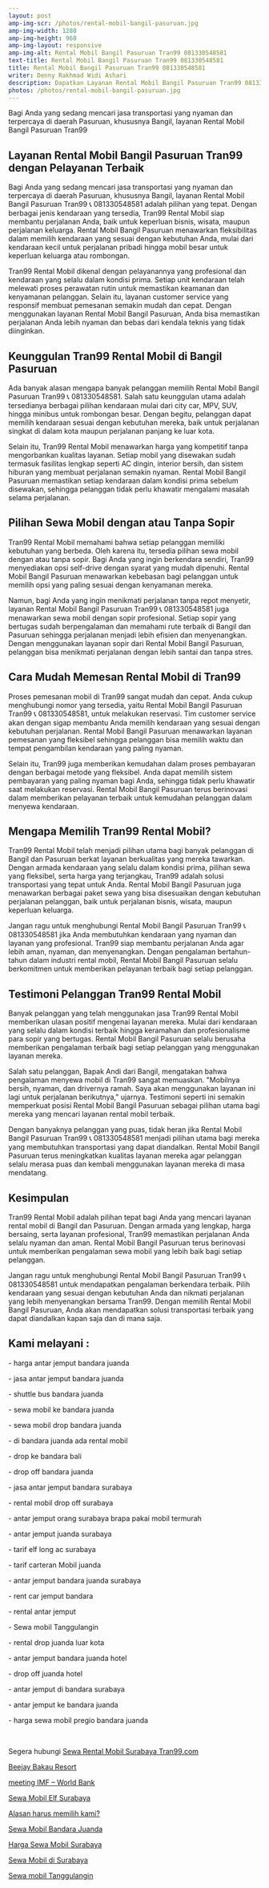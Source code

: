 ```yaml
---
layout: post
amp-img-scr: /photos/rental-mobil-bangil-pasuruan.jpg
amp-img-width: 1280
amp-img-height: 960
amp-img-layout: responsive
amp-img-alt: Rental Mobil Bangil Pasuruan Tran99 081330548581
text-title: Rental Mobil Bangil Pasuruan Tran99 081330548581
title: Rental Mobil Bangil Pasuruan Tran99 081330548581
writer: Denny Rakhmad Widi Ashari
description: Dapatkan Layanan Rental Mobil Bangil Pasuruan Tran99 081330548581 pilihan yang tepat
photos: /photos/rental-mobil-bangil-pasuruan.jpg
---
```

<p class="post">Bagi Anda yang sedang mencari jasa transportasi yang nyaman dan terpercaya di daerah Pasuruan, khususnya Bangil, layanan Rental Mobil Bangil Pasuruan Tran99</p>

<h2 class="post">Layanan Rental Mobil Bangil Pasuruan Tran99 dengan Pelayanan Terbaik</h2>
<p class="post">Bagi Anda yang sedang mencari jasa transportasi yang nyaman dan terpercaya di daerah Pasuruan, khususnya Bangil, layanan Rental Mobil Bangil Pasuruan Tran99 📞 081330548581 adalah pilihan yang tepat. Dengan berbagai jenis kendaraan yang tersedia, Tran99 Rental Mobil siap membantu perjalanan Anda, baik untuk keperluan bisnis, wisata, maupun perjalanan keluarga. Rental Mobil Bangil Pasuruan menawarkan fleksibilitas dalam memilih kendaraan yang sesuai dengan kebutuhan Anda, mulai dari kendaraan kecil untuk perjalanan pribadi hingga mobil besar untuk keperluan keluarga atau rombongan.</p>
<p class="post">Tran99 Rental Mobil dikenal dengan pelayanannya yang profesional dan kendaraan yang selalu dalam kondisi prima. Setiap unit kendaraan telah melewati proses perawatan rutin untuk memastikan keamanan dan kenyamanan pelanggan. Selain itu, layanan customer service yang responsif membuat pemesanan semakin mudah dan cepat. Dengan menggunakan layanan Rental Mobil Bangil Pasuruan, Anda bisa memastikan perjalanan Anda lebih nyaman dan bebas dari kendala teknis yang tidak diinginkan.</p>

<h2 class="post">Keunggulan Tran99 Rental Mobil di Bangil Pasuruan</h2>
<p class="post">Ada banyak alasan mengapa banyak pelanggan memilih Rental Mobil Bangil Pasuruan Tran99 📞 081330548581. Salah satu keunggulan utama adalah tersedianya berbagai pilihan kendaraan mulai dari city car, MPV, SUV, hingga minibus untuk rombongan besar. Dengan begitu, pelanggan dapat memilih kendaraan sesuai dengan kebutuhan mereka, baik untuk perjalanan singkat di dalam kota maupun perjalanan panjang ke luar kota.</p>
<p class="post">Selain itu, Tran99 Rental Mobil menawarkan harga yang kompetitif tanpa mengorbankan kualitas layanan. Setiap mobil yang disewakan sudah termasuk fasilitas lengkap seperti AC dingin, interior bersih, dan sistem hiburan yang membuat perjalanan semakin nyaman. Rental Mobil Bangil Pasuruan memastikan setiap kendaraan dalam kondisi prima sebelum disewakan, sehingga pelanggan tidak perlu khawatir mengalami masalah selama perjalanan.</p>

<amp-img class="post" src="/photos/rental-mobil-bangil-pasuruan.jpg" width="1280" height="960" layout="responsive" alt="Rental Mobil Bangil Pasuruan Tran99"></amp-img>

<h2 class="post">Pilihan Sewa Mobil dengan atau Tanpa Sopir</h2>
<p class="post">Tran99 Rental Mobil memahami bahwa setiap pelanggan memiliki kebutuhan yang berbeda. Oleh karena itu, tersedia pilihan sewa mobil dengan atau tanpa sopir. Bagi Anda yang ingin berkendara sendiri, Tran99 menyediakan opsi self-drive dengan syarat yang mudah dipenuhi. Rental Mobil Bangil Pasuruan menawarkan kebebasan bagi pelanggan untuk memilih opsi yang paling sesuai dengan kenyamanan mereka.</p>
<p class="post">Namun, bagi Anda yang ingin menikmati perjalanan tanpa repot menyetir, layanan Rental Mobil Bangil Pasuruan Tran99 📞 081330548581 juga menawarkan sewa mobil dengan sopir profesional. Setiap sopir yang bertugas sudah berpengalaman dan memahami rute terbaik di Bangil dan Pasuruan sehingga perjalanan menjadi lebih efisien dan menyenangkan. Dengan menggunakan layanan sopir dari Rental Mobil Bangil Pasuruan, pelanggan bisa menikmati perjalanan dengan lebih santai dan tanpa stres.</p>

<h2 class="post">Cara Mudah Memesan Rental Mobil di Tran99</h2>
<p class="post">Proses pemesanan mobil di Tran99 sangat mudah dan cepat. Anda cukup menghubungi nomor yang tersedia, yaitu Rental Mobil Bangil Pasuruan Tran99 📞 081330548581, untuk melakukan reservasi. Tim customer service akan dengan sigap membantu Anda memilih kendaraan yang sesuai dengan kebutuhan perjalanan. Rental Mobil Bangil Pasuruan menawarkan layanan pemesanan yang fleksibel sehingga pelanggan bisa memilih waktu dan tempat pengambilan kendaraan yang paling nyaman.</p>
<p class="post">Selain itu, Tran99 juga memberikan kemudahan dalam proses pembayaran dengan berbagai metode yang fleksibel. Anda dapat memilih sistem pembayaran yang paling nyaman bagi Anda, sehingga tidak perlu khawatir saat melakukan reservasi. Rental Mobil Bangil Pasuruan terus berinovasi dalam memberikan pelayanan terbaik untuk kemudahan pelanggan dalam menyewa kendaraan.</p>

<h2 class="post">Mengapa Memilih Tran99 Rental Mobil?</h2>
<p class="post">Tran99 Rental Mobil telah menjadi pilihan utama bagi banyak pelanggan di Bangil dan Pasuruan berkat layanan berkualitas yang mereka tawarkan. Dengan armada kendaraan yang selalu dalam kondisi prima, pilihan sewa yang fleksibel, serta harga yang terjangkau, Tran99 adalah solusi transportasi yang tepat untuk Anda. Rental Mobil Bangil Pasuruan juga menawarkan berbagai paket sewa yang bisa disesuaikan dengan kebutuhan perjalanan pelanggan, baik untuk perjalanan bisnis, wisata, maupun keperluan keluarga.</p>
<p class="post">Jangan ragu untuk menghubungi Rental Mobil Bangil Pasuruan Tran99 📞 081330548581 jika Anda membutuhkan kendaraan yang nyaman dan layanan yang profesional. Tran99 siap membantu perjalanan Anda agar lebih aman, nyaman, dan menyenangkan. Dengan pengalaman bertahun-tahun dalam industri rental mobil, Rental Mobil Bangil Pasuruan selalu berkomitmen untuk memberikan pelayanan terbaik bagi setiap pelanggan.</p>

<h2 class="post">Testimoni Pelanggan Tran99 Rental Mobil</h2>
<p class="post">Banyak pelanggan yang telah menggunakan jasa Tran99 Rental Mobil memberikan ulasan positif mengenai layanan mereka. Mulai dari kendaraan yang selalu dalam kondisi terbaik hingga keramahan dan profesionalisme para sopir yang bertugas. Rental Mobil Bangil Pasuruan selalu berusaha memberikan pengalaman terbaik bagi setiap pelanggan yang menggunakan layanan mereka.</p>
<p class="post">Salah satu pelanggan, Bapak Andi dari Bangil, mengatakan bahwa pengalaman menyewa mobil di Tran99 sangat memuaskan. "Mobilnya bersih, nyaman, dan drivernya ramah. Saya akan menggunakan layanan ini lagi untuk perjalanan berikutnya," ujarnya. Testimoni seperti ini semakin memperkuat posisi Rental Mobil Bangil Pasuruan sebagai pilihan utama bagi mereka yang mencari layanan rental mobil terbaik.</p>
<p class="post">Dengan banyaknya pelanggan yang puas, tidak heran jika Rental Mobil Bangil Pasuruan Tran99 📞 081330548581 menjadi pilihan utama bagi mereka yang membutuhkan transportasi yang dapat diandalkan. Rental Mobil Bangil Pasuruan terus meningkatkan kualitas layanan mereka agar pelanggan selalu merasa puas dan kembali menggunakan layanan mereka di masa mendatang.</p>

<h2 class="post">Kesimpulan</h2>
<p class="post">Tran99 Rental Mobil adalah pilihan tepat bagi Anda yang mencari layanan rental mobil di Bangil dan Pasuruan. Dengan armada yang lengkap, harga bersaing, serta layanan profesional, Tran99 memastikan perjalanan Anda selalu nyaman dan aman. Rental Mobil Bangil Pasuruan terus berinovasi untuk memberikan pengalaman sewa mobil yang lebih baik bagi setiap pelanggan.</p>
<p class="post">Jangan ragu untuk menghubungi Rental Mobil Bangil Pasuruan Tran99 📞 081330548581 untuk mendapatkan pengalaman berkendara terbaik. Pilih kendaraan yang sesuai dengan kebutuhan Anda dan nikmati perjalanan yang lebih menyenangkan bersama Tran99. Dengan memilih Rental Mobil Bangil Pasuruan, Anda akan mendapatkan solusi transportasi terbaik yang dapat diandalkan kapan saja dan di mana saja.</p>

<amp-img class="post" src="/photos/rental-mobil-bangil-pasuruan-2.jpg" width="1280" height="960" layout="responsive" alt="Rental Mobil Bangil Pasuruan Tran99"></amp-img>

<h2 class="post"></h2>
<h2 class="post">Kami melayani :</h2>
<p class="post">- harga antar jemput bandara juanda</p>
<p class="post">- jasa antar jemput bandara juanda</p>
<p class="post">- shuttle bus bandara juanda</p>
<p class="post">- sewa mobil ke bandara juanda</p>
<p class="post">- sewa mobil drop bandara juanda</p>
<p class="post">- di bandara juanda ada rental mobil</p>
<p class="post">- drop ke bandara bali</p>
<p class="post">- drop off bandara juanda</p>
<p class="post">- jasa antar jemput bandara surabaya</p>
<p class="post">- rental mobil drop off surabaya</p>
<p class="post">- antar jemput orang surabaya brapa pakai mobil termurah</p>
<p class="post">- antar jemput juanda surabaya</p>
<p class="post">- tarif elf long ac surabaya</p>
<p class="post">- tarif carteran Mobil juanda</p>
<p class="post">- antar jemput bandara juanda surabaya</p>
<p class="post">- rent car jemput bandara</p>
<p class="post">- rental antar jemput</p>
<p class="post">- Sewa mobil Tanggulangin</p>
<p class="post">- rental drop juanda luar kota</p>
<p class="post">- antar jemput bandara juanda hotel</p>
<p class="post">- drop off juanda hotel</p>
<p class="post">- antar jemput di bandara surabaya </p>
<p class="post">- antar jemput ke bandara juanda</p>
<p class="post">- harga sewa mobil pregio bandara juanda</p>
<p class="post"><br></p>
<p class="post">Segera hubungi <a href="https://tran99.com/">Sewa Rental Mobil Surabaya Tran99.com</a></p>
<p class="post"><a href="https://tran99.com/2018/04/12/beejay-bakau-resort/">Beejay Bakau Resort</a></p>
<p class="post"><a href="https://tran99.com/2018/10/05/rental-annual-meeting-imf-world-bank-di-bali/">meeting IMF – World Bank</a></p>
<p class="post"><a href="https://tran99.com/2018/09/28/sewa-mobil-elf-surabaya/">Sewa Mobil Elf Surabaya</a></p>
<p class="post"><a href="https://tran99.com/2018/11/05/keunggulan-rental-mobil-surabaya/">Alasan harus memilih kami?</a></p>
<p class="post"><a href="https://tran99.com/2018/07/23/sewa-mobil-bandara-juanda/">Sewa Mobil Bandara Juanda</a></p>
<p class="post"><a href="https://tran99.com/2018/06/21/harga-sewa-mobil-surabaya/">Harga Sewa Mobil Surabaya</a></p>
<p class="post"><a href="https://tran99.com/2018/05/27/sewa-mobil-di-surabaya/">Sewa Mobil di Surabaya</a></p>
<p class="post"><a href="https://tran99.com/2018/08/16/sewa-mobil-tanggulangin/">Sewa mobil Tanggulangin</a></p>
<br>